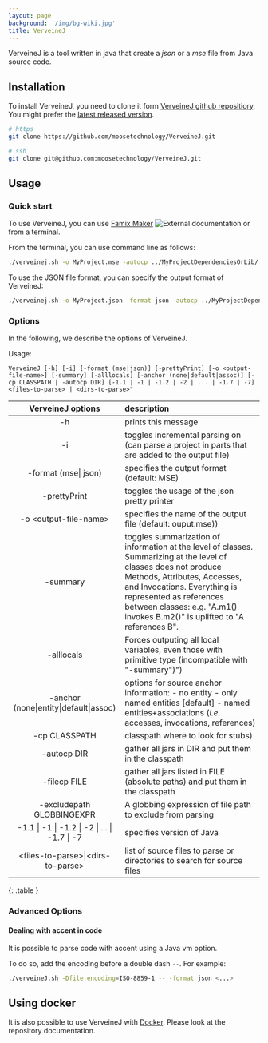 ```yaml
---
layout: page
background: '/img/bg-wiki.jpg'
title: VerveineJ
---
```


VerveineJ is a tool written in java that create a *json* or a  _mse_ file from Java source code.

## Installation

To install VerveineJ, you need to clone it form [VerveineJ github repositiory](https://github.com/moosetechnology/VerveineJ).
You might prefer the [latest released version](https://github.com/moosetechnology/VerveineJ/releases).

```bash
# https
git clone https://github.com/moosetechnology/VerveineJ.git

# ssh
git clone git@github.com:moosetechnology/VerveineJ.git
```

## Usage

### Quick start

To use VerveineJ, you can use [Famix Maker](https://github.com/moosetechnology/Moose-Easy) ![External documentation](https://img.shields.io/badge/-External%20Documentation-blue) or from a terminal.

From the terminal, you can use command line as follows:

```sh
./verveinej.sh -o MyProject.mse -autocp ../MyProjectDependenciesOrLib/ ../MyProjectSrcFolder/
```

To use the JSON file format, you can specify the output format of VerveineJ:

```sh
./verveinej.sh -o MyProject.json -format json -autocp ../MyProjectDependenciesOrLib/ ../MyProjectSrcFolder/
```

### Options

In the following, we describe the options of VerveineJ.

Usage:

`VerveineJ [-h] [-i] [-format (mse|json)] [-prettyPrint] [-o <output-file-name>] [-summary] [-alllocals] [-anchor (none|default|assoc)] [-cp CLASSPATH | -autocp DIR] [-1.1 | -1 | -1.2 | -2 | ... | -1.7 | -7] <files-to-parse> | <dirs-to-parse>"`

|               VerveineJ options               | description                                                                                                                                                                                                                                                                                   |
| :-------------------------------------------: | :-------------------------------------------------------------------------------------------------------------------------------------------------------------------------------------------------------------------------------------------------------------------------------------------- |
|                      -h                       | prints this message                                                                                                                                                                                                                                                                           |
|                      -i                       | toggles incremental parsing on (can parse a project in parts that are added to the output file)                                                                                                                                                                                               |
|             -format (mse\| json)              | specifies the output format (default: MSE)                                                                                                                                                                                                                                                    |
|                 -prettyPrint                  | toggles the usage of the json pretty printer                                                                                                                                                                                                                                                  |
| -o &lt;output-file-name&gt;                   | specifies the name of the output file (default: ouput.mse))                                                                                                                                                                                                                                   |
|                   -summary                    | toggles summarization of information at the level of classes. Summarizing at the level of classes does not produce Methods, Attributes, Accesses, and Invocations. Everything is represented as references between classes: e.g. \"A.m1() invokes B.m2()\" is uplifted to \"A references B\". |
|                  -alllocals                   | Forces outputing all local variables, even those with primitive type (incompatible with \"-summary\")")                                                                                                                                                                                       |
|    -anchor (none\|entity\|default\|assoc)     | options for source anchor information: - no entity - only named entities \[default\] - named entities+associations (_i.e._ accesses, invocations, references)                                                                                                                                 |
|                 -cp CLASSPATH                 | classpath where to look for stubs)                                                                                                                                                                                                                                                            |
|                  -autocp DIR                  | gather all jars in DIR and put them in the classpath                                                                                                                                                                                                                                          |
|                 -filecp FILE                  | gather all jars listed in FILE (absolute paths) and put them in the classpath                                                                                                                                                                                                                 |
|           -excludepath GLOBBINGEXPR           | A globbing expression of file path to exclude from parsing                                                                                                                                                                                                                                    |
| -1.1 \| -1 \| -1.2 \| -2 \| ... \| -1.7 \| -7 | specifies version of Java                                                                                                                                                                                                                                                                     |
| &lt;files-to-parse&gt;\|&lt;dirs-to-parse&gt; | list of source files to parse or directories to search for source files                                                                                                                                                                                                                       |
{: .table }

### Advanced Options

#### Dealing with accent in code

It is possible to parse code with accent using a Java vm option.

To do so, add the encoding before a double dash `--`. For example:

```sh
./verveineJ.sh -Dfile.encoding=ISO-8859-1 -- -format json <...>
```

## Using docker

It is also possible to use VerveineJ with [Docker](https://github.com/Evref-BL/VerveineJ-Docker).
Please look at the repository documentation.
